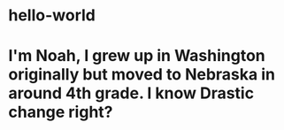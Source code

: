 # hello-world
# I'm Noah, I grew up in Washington originally but moved to Nebraska in around 4th grade. I know Drastic change right? 
